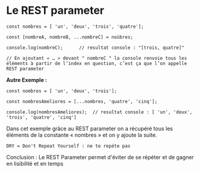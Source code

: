 # Le REST parameter



    const nombres = [ 'un', 'deux', 'trois', 'quatre']; 

    const [nombreA, nombreB, ...nombreC] = noùbres;

    console.log(nombreC);      // resultat console : "[trois, quatre]"

    // En ajoutant « … » devant " nombreC " la console renvoie tous les éléments à partir de l’index en question, c’est ça que l’on appelle REST parameter



**Autre Exemple :**

    const nombres = [ 'un', 'deux', 'trois'];

    const nombresAmeliores = [...nombres, 'quatre', 'cinq'];

    console.log(nombresAmeliores);  // resultat console : [ 'un', 'deux', 'trois', 'quatre', 'cinq']


Dans cet exemple grâce au REST parameter on a récupéré tous les éléments de la constante « nombres » et on y ajoute la suite.


    DRY = Don't Repeat Yourself : ne te repéte pas

Conclusion : Le REST Parameter permet d'éviter de se répéter et de gagner en lisibilité et en temps
